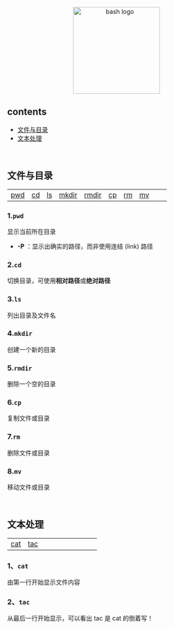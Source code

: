 <p align="center">
  <img src="https://cloud.githubusercontent.com/assets/2059754/24601246/753a7f36-1858-11e7-9d6b-7a0e64fb27f7.png" width="200px" height="200px" alt="bash logo"/>
</p>

## contents

- [文件与目录](#文件与目录)
- [文本处理](#文本处理)
<br/>

## 文件与目录

<table>
   <tr>
      <td><a href="#1pwd">pwd</a></td>
      <td><a href="#2cd">cd</a></td>
      <td><a href="#3ls">ls</a></td>
      <td><a href="#4mkdir">mkdir</a></td>
      <td><a href="#5rmdir">rmdir</a></td>
      <td><a href="#6cp">cp</a></td>
      <td><a href="#7rm">rm</a></td>
      <td><a href="#8mv">mv</a></td>
      <td></td>
      <td></td>
   </tr>
</table>


### 1.`pwd`

显示当前所在目录

- **-P** ：显示出确实的路径，而非使用连结 (link) 路径


### 2.`cd`

切换目录，可使用**相对路径**或**绝对路径**


### 3.`ls`

列出目录及文件名


### 4.`mkdir`

创建一个新的目录


### 5.`rmdir`

删除一个空的目录


### 6.`cp`

复制文件或目录


### 7.`rm`

删除文件或目录


### 8.`mv`

移动文件或目录

<br/>

## 文本处理

<table>
   <tr>
      <td><a href="#1cat">cat</a></td>
      <td><a href="#2tac">tac</a></td>
      <td></td>
      <td></td>
      <td></td>
      <td></td>
      <td></td>
      <td></td>
      <td></td>
      <td></td>
   </tr>
</table>

### 1、`cat`

由第一行开始显示文件内容


### 2、`tac`

从最后一行开始显示，可以看出 tac 是 cat 的倒着写！
